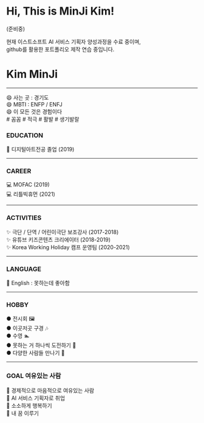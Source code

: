 # Hi, This is MinJi Kim!
(준비중)   

현재 이스트소프트 AI 서비스 기획자 양성과정을 수료 중이며,   
github를 활용한 포트폴리오 제작 연습 중입니다.   

# Kim MinJi   
****   
😄 사는 곳 : 경기도   
😄 MBTI : ENFP / ENFJ   
😄 이 모든 것은 경험이다   
    \# 꼼꼼 \# 적극 \# 활발 \# 생기발랄

### EDUCATION
🚗 디지털아트전공 졸업 (2019)   
***   
### CAREER   
💻 MOFAC (2019)   
💻 리틀빅휴먼 (2021)  
****   
### ACTIVITIES
✨ 극단 / 단역 / 어린이극단 보조강사 (2017-2018)   
✨ 유튜브 키즈콘텐츠 크리에이터 (2018-2019)   
✨ Korea Working Holiday 캠프 운영팀 (2020-2021)      
****
### LANGUAGE
📖 English : 못하는데 좋아함   
****
### HOBBY
● 전시회 🖼️   
● 이곳저곳 구경 🎶   
● 수영 🏊   
● 못하는 거 하나씩 도전하기 💃   
● 다양한 사람들 만나기 🤸‍      
****
### GOAL  여유있는 사람
🎯 경제적으로 마음적으로 여유있는 사람    
🎯 AI 서비스 기획자로 취업   
🎯 소소하게 행복하기    
🎯 내 꿈 이루기    

